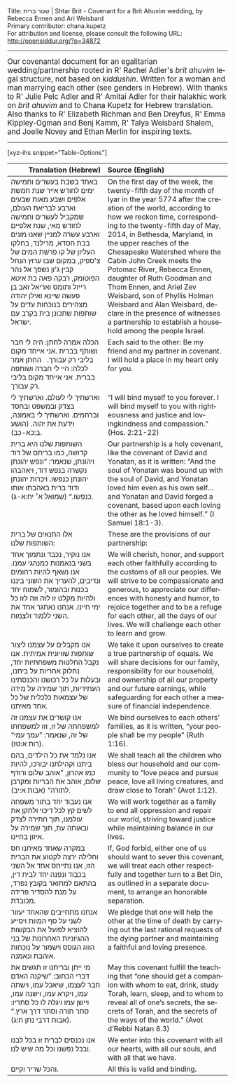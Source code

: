 <html>
<head></head>
<body>
Title: שטר ברית | Shtar Brit - Covenant for a Brit Ahuvim wedding, by Rebecca Ennen and Ari Weisbard<br />
Primary contributor: chana.kupetz<br />
For attribution and license, please consult the following URL: <a href="http://opensiddur.org/?p=34872">http://opensiddur.org/?p=34872</a>
<p />
<hr />

<div class="english" lang="en" style="font-size: 1.2em;">
Our covenantal document for an egalitarian wedding/partnership rooted in R' Rachel Adler's <em>brit ahuvim</em> legal structure, not based on <em>ḳiddushin</em>. Written for a woman and man marrying each other (see genders in Hebrew). With thanks to R' Julie Pelc Adler and R' Amitai Adler for their halakhic work on <em>brit ahuvim</em> and to Chana Kupetz for Hebrew translation. Also thanks to R' Elizabeth Richman and Ben Dreyfus, R' Emma Kippley-Ogman and Benj Kamm, R' Talya Weisbard Shalem, and Joelle Novey and Ethan Merlin for inspiring texts.
</div>

<hr />

[xyz-ihs snippet="Table-Options"]<table style="margin-left: auto; margin-right: auto;" class="draggable">
<thead><tr><th id="x" style="text-align: right;">Translation (Hebrew)</th><th style="text-align: left;">Source (English)</th></tr></thead>
<tbody>
<tr><td style="vertical-align:top;">
<div class="commentary" lang="he">
באחד בשבת בעשרים וחמישה ימים לחודש אייר שנת חמשת אלפים ושבע מאות שבעים וארבע לבריאת העולם, שמקביל לעשרים וחמישה לחודש מאי, שנת אלפיים וארבע עשרה למניין שאנו מונים בבת חסדא, מרילנד, בחלקו העליון של קו פרשת המים של צ'ספיק, במקום שבו ערוץ הנחל קבין ג'ון נשפך אל נהר הפוטומק, רבקה פאה בת איטא רייזל ותומס ואריאל זאב בן פעשה שיינא ואילן יהודה מצהירים בנוכחות עדים על שותפות שתכונן בית בקרב עם ישראל.
</span></div></td>
 
<td style="vertical-align:top;">
<div class="english" lang="en">
On the first day of the week, the twenty-fifth day of the month of Iyar in the year 5774 after the creation of the world, according to how we reckon time, corresponding to the twenty-fifth day of May, 2014, in Bethesda, Maryland, in the upper reaches of the Chesapeake Watershed where the Cabin John Creek meets the Potomac River, Rebecca Ennen, daughter of Ruth Goodman and Thom Ennen, and Ariel Zev Weisbard, son of Phyllis Holman Weisbard and Alan Weisbard, declare in the presence of witnesses a partnership to establish a household among the people Israel.  
</div></td></tr>


<tr><td style="vertical-align:top;">
<div class="liturgy" lang="he">
<span class="instruction">הכלה אמרה לחתן:</span> היה לי חבר ושותף בברית .אני אייחד מקום בליבי רק עבורך. 
&nbsp;
<span class="instruction">החתן אמר לכלה:</span> היי לי חברה ושותפה בברית. אני אייחד מקום בליבי רק עבורך. 
</span></div></td>
 
<td style="vertical-align:top;">
<div class="english" lang="en">
<span class="instruction">Each said to the other:</span> Be my friend and my partner in covenant. I will hold a place in my heart only for you.
</div></td></tr>


<tr><td style="vertical-align:top;">
<div class="liturgy" lang="he">
וארשתיך לי לעולם. וארשתיך לי בצדק ובמשפט ובחסד וברחמים. וארשתיך לי באמונה, וידעת את יהוה. <span class="citation">(הושע ב:כא-כב)</span>.
</span></div></td>
 
<td style="vertical-align:top;">
<div class="english" lang="en">
“I will bind myself to you forever. I will bind myself to you with righteousness and justice and lovingkindness and compassion.” <span class="citation">(Hos. 2:21-22)</span> 
</div></td></tr>


<tr><td style="vertical-align:top;">
<div class="liturgy" lang="he">
השותפות שלנו היא ברית קדושה, כמו בריתם של דוד ויהונתן, שנאמר: ”ונפש יהונתן נקשרה בנפש דוד, ויאהבהו יהונתן כנפשו. ויכרות יהונתן ודוד ברית באהבתו אותו כנפשו.“ <span class="citation">(שמואל א׳ יח:א-ג)</span>.
</span></div></td>
 
<td style="vertical-align:top;">
<div class="english" lang="en">
Our partnership is a holy covenant, like the covenant of David and Yonatan, as it is written: “And the soul of Yonatan was bound up with the soul of David, and Yonatan loved him even as his own self…and Yonatan and David forged a covenant, based upon each loving the other as he loved himself.” <span class="citation">(I Samuel 18:1-3)</span>. 
</div></td></tr>


<tr><td style="vertical-align:top;">
<div class="liturgy" lang="he">
אלו התנאים של ברית השותפות שלנו:
</span></div></td>
 
<td style="vertical-align:top;">
<div class="english" lang="en">
These are the provisions of our partnership:
</div></td></tr>


<tr><td style="vertical-align:top;">
<div class="liturgy" lang="he">
אנו נוקיר, נכבד ונתמוך אחד בשני בנאמנות כמנהגי עמנו. אנו נשאף להיות רחומים ונדיבים, להעריך את השוני ביננו בכנות ובהומור, לשמוח יחד ולהיות מקלט זו לזה וזה לזו כל ימי חיינו. אנחנו נאתגר אחד את השני ללמוד ולצמוח. 
</span></div></td>
 
<td style="vertical-align:top;">
<div class="english" lang="en">
We will cherish, honor, and support each other faithfully according to the customs of all our peoples. We will strive to be compassionate and generous, to appreciate our differences with honesty and humor, to rejoice together and to be a refuge for each other, all the days of our lives. We will challenge each other to learn and grow.
</div></td></tr>


<tr><td style="vertical-align:top;">
<div class="liturgy" lang="he">
אנו מקבלים על עצמנו ליצור שותפות שוויונית אמיתית. אנו נקבל החלטות משפחתיות יחד, נחלוק אחריות על ביתנו, ובעלות על כל רכושנו והכנסתינו העתידיות, תוך שמירה על מידה של עצמאות כלכלית של כל אחד מאיתנו. 
</span></div></td>
 
<td style="vertical-align:top;">
<div class="english" lang="en">
We take it upon ourselves to create a true partnership of equals. We will share decisions for our family, responsibility for our household, and ownership of all our property and our future earnings, while safeguarding for each other a measure of financial independence.
</div></td></tr>


<tr><td style="vertical-align:top;">
<div class="liturgy" lang="he">
אנו קושרים את עצמנו זה למשפחתה של זו, וזו למשפחתו של זה, שנאמר: ”עמך עמי“ <span class="citation">(רות א:טז)</span>.
</span></div></td>
 
<td style="vertical-align:top;">
<div class="english" lang="en">
We bind ourselves to each others’ families, as it is written, “your people shall be my people” <span class="citation">(Ruth 1:16)</span>. 
</div></td></tr>


<tr><td style="vertical-align:top;">
<div class="liturgy" lang="he">
אנו נלמד את כל הילדים, בהם ביתנו וקהילתנו יבורכו, להיות כמו אהרון, ”אוהב שלום ורודף שלום, אוהב את הבריות ומקרבן לתורה“ <span class="citation">(אבות א:יב)</span>. 
</span></div></td>
 
<td style="vertical-align:top;">
<div class="english" lang="en">
We shall teach all the children who bless our household and our community to “love peace and pursue peace, love all living creatures, and draw close to Torah” <span class="citation">(Avot 1:12)</span>. 
</div></td></tr>


<tr><td style="vertical-align:top;">
<div class="liturgy" lang="he">
אנו נעבוד יחד בתור משפחה לשים קץ לכל דיכוי ולתקן את עולמנו, תוך חתירה לצדק ובאותה עת, תוך שמירה על איזון בחיינו.
</span></div></td>
 
<td style="vertical-align:top;">
<div class="english" lang="en">
We will work together as a family to end all oppression and repair our world, striving toward justice while maintaining balance in our lives. 
</div></td></tr>


<tr><td style="vertical-align:top;">
<div class="liturgy" lang="he">
במקרה שאחד מאיתנו חס וחלילה ירצה לקטוע את הברית הזו, אנו נתייחס אחד אל השני בכבוד ונפנה יחד לבית דין, בהתאם למתואר בקובץ נפרד, על מנת להסדיר פרידה מכובדת. 
</span></div></td>
 
<td style="vertical-align:top;">
<div class="english" lang="en">
If, God forbid, either one of us should want to sever this covenant, we will treat each other respectfully and together turn to a Bet Din, as outlined in a separate document, to arrange an honorable separation.
</div></td></tr>


<tr><td style="vertical-align:top;">
<div class="liturgy" lang="he">
אנחנו מתחייבים שהאחד יעזור לשני על סף המוות ויסייע להוציא לפועל את הבקשות ההגיוניות האחרונות של בני הזוג הגוסס וישמור על נוכחות אוהבת ונאמנה.
</span></div></td>
 
<td style="vertical-align:top;">
<div class="english" lang="en">
We pledge that one will help the other at the time of death by carrying out the last rational requests of the dying partner and maintaining a faithful and loving presence.
</div></td></tr>


<tr><td style="vertical-align:top;">
<div class="liturgy" lang="he">
מי ייתן ובריתנו זו תגשים את דברי הכתוב: ”שיקנה האדם חבר לעצמו, שיאכל עמו, וישתה עמו, ויקרא עמו, וישנה עמו, ויישן עמו ויגלה לו כל סתריו: סתר תורה וסתר דרך ארץ.“ <span class="citation">(אבות דרבי נתן ח:ג)</span>.
</span></div></td>
 
<td style="vertical-align:top;">
<div class="english" lang="en">
May this covenant fulfill the teaching that “one should get a companion with whom to eat, drink, study Torah, learn, sleep, and to whom to reveal all of one’s secrets, the secrets of Torah, and the secrets of the ways of the world.” <span class="citation">(Avot d’Rebbi Natan 8.3)</span>
</div></td></tr>


<tr><td style="vertical-align:top;">
<div class="liturgy" lang="he">
אנו נכנסים לברית זו בכל לבנו ובכל נפשנו וכל מה שיש לנו.
</span></div></td>
 
<td style="vertical-align:top;">
<div class="english" lang="en">
We enter into this covenant with all our hearts, with all our souls, and with all that we have.
</div></td></tr>


<tr><td style="vertical-align:top;">
<div class="liturgy" lang="he">
והכל שריר וקיים.
</span></div></td>
 
<td style="vertical-align:top;">
<div class="english" lang="en">
All this is valid and binding.
</div></td></tr>
</tbody></table>

</body>
</html>